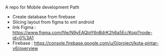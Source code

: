 A repo for Mobile development Path
- Create database from firebase
- Slicing layout from figma to xml android
- link Figma : https://www.figma.com/file/N9yEAQloY6nBdrK2h6a5Ec/Kopi?node-id=0%3A1
- Firebase : https://console.firebase.google.com/u/0/project/kota-pintar-v6/overview
